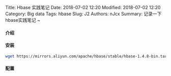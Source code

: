 Title: Hbase 实践笔记
Date: 2018-07-02 12:20
Modified: 2018-07-02 12:20
Category: Big data
Tags: hbase
Slug: J2
Authors: nJcx
Summary: 记录一下hbase实践笔记 ~


#### 介绍


#### 安装

```bash
wget https://mirrors.aliyun.com/apache/hbase/stable/hbase-1.4.8-bin.tar.gz

```

#### 配置


